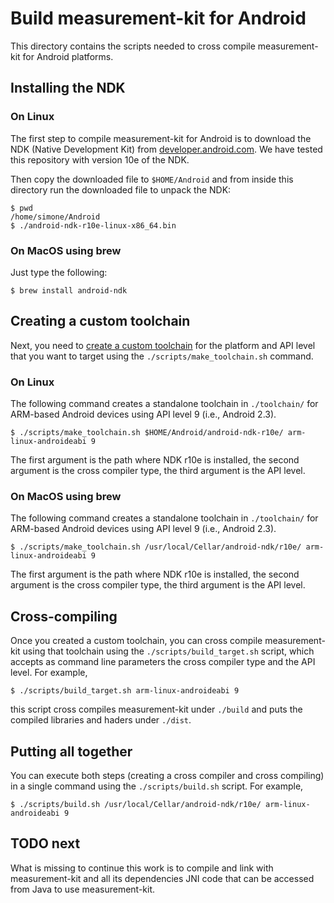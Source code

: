 # Build measurement-kit for Android

This directory contains the scripts needed to cross compile
measurement-kit for Android platforms.

## Installing the NDK

### On Linux

The first step to compile measurement-kit for Android is to download the
NDK (Native Development Kit) from [developer.android.com](
https://developer.android.com/tools/sdk/ndk/index.html).  We have tested
this repository with version 10e of the NDK.

Then copy the downloaded file to `$HOME/Android` and from inside this directory
run the downloaded file to unpack the NDK:

    $ pwd
    /home/simone/Android
    $ ./android-ndk-r10e-linux-x86_64.bin

### On MacOS using brew

Just type the following:

    $ brew install android-ndk

## Creating a custom toolchain

Next, you need to [create a custom toolchain](
http://www.kandroid.org/ndk/docs/STANDALONE-TOOLCHAIN.html)
for the platform and API level that you want to target
using the `./scripts/make_toolchain.sh` command.

### On Linux

The following command creates a standalone
toolchain in `./toolchain/` for ARM-based Android devices
using API level 9 (i.e., Android 2.3).

    $ ./scripts/make_toolchain.sh $HOME/Android/android-ndk-r10e/ arm-linux-androideabi 9

The first argument is the path where NDK r10e is installed, the second
argument is the cross compiler type, the third argument is the API level.

### On MacOS using brew

The following command creates a standalone
toolchain in `./toolchain/` for ARM-based Android devices
using API level 9 (i.e., Android 2.3).

    $ ./scripts/make_toolchain.sh /usr/local/Cellar/android-ndk/r10e/ arm-linux-androideabi 9

The first argument is the path where NDK r10e is installed, the second
argument is the cross compiler type, the third argument is the API level.

## Cross-compiling

Once you created a custom toolchain, you can cross compile
measurement-kit using that toolchain using the `./scripts/build_target.sh`
script, which accepts as command line parameters the cross compiler
type and the API level. For example,

    $ ./scripts/build_target.sh arm-linux-androideabi 9

this script cross compiles measurement-kit under `./build` and puts
the compiled libraries and haders under `./dist`.

## Putting all together

You can execute both steps (creating a cross compiler and cross compiling) in
a single command using the `./scripts/build.sh` script. For example,

    $ ./scripts/build.sh /usr/local/Cellar/android-ndk/r10e/ arm-linux-androideabi 9

## TODO next

What is missing to continue this work is to compile and link
with measurement-kit and all its dependencies JNI code that can be
accessed from Java to use measurement-kit.
